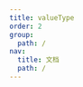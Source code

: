 ```yaml
---
title: valueType
order: 2
group:
  path: /
nav:
  title: 文档
  path: /
---
```


<code src="./demos/valueType.jsx"   background="#f5f5f5" />
